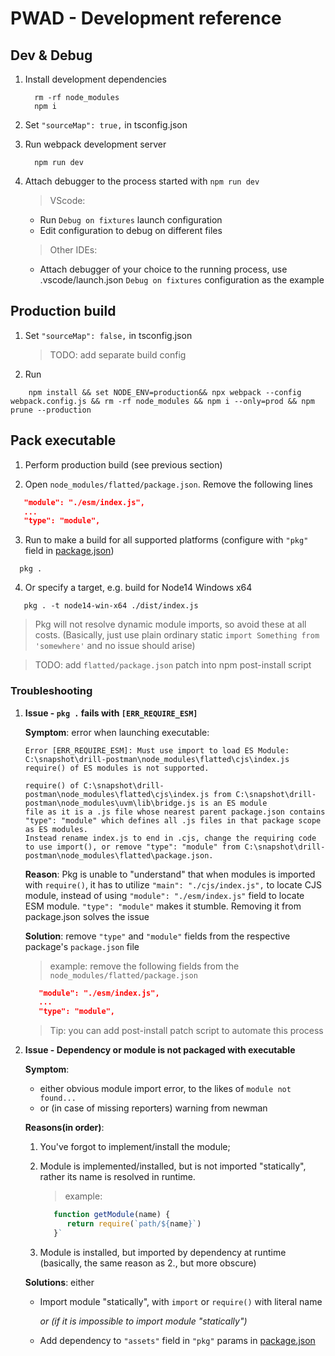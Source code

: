 # PWAD - Development reference

## Dev & Debug

1. Install development dependencies

   ```shell
     rm -rf node_modules
     npm i
   ```

2. Set `"sourceMap": true,` in tsconfig.json

3. Run webpack development server

   ```shell
     npm run dev
   ```

4. Attach debugger to the process started with `npm run dev`

   > VScode:

   - Run `Debug on fixtures` launch configuration
   - Edit configuration to debug on different files

   > Other IDEs:

   - Attach debugger of your choice to the running process, use .vscode/launch.json `Debug on fixtures` configuration as the example

## Production build

1. Set `"sourceMap": false,` in tsconfig.json

   > TODO: add separate build config

2. Run

```shell
    npm install && set NODE_ENV=production&& npx webpack --config webpack.config.js && rm -rf node_modules && npm i --only=prod && npm prune --production
```

## Pack executable

1. Perform production build (see previous section)

2. Open `node_modules/flatted/package.json`. Remove the following lines

```json
   "module": "./esm/index.js",
   ...
   "type": "module",
```

3. Run to make a build for all supported platforms (configure with `"pkg"` field in [package.json](./package.json))

```shell
  pkg .
```

4. Or specify a target, e.g. build for Node14 Windows x64

```shell
   pkg . -t node14-win-x64 ./dist/index.js
```

> Pkg will not resolve dynamic module imports, so avoid these at all costs. (Basically, just use plain ordinary static `import Something from 'somewhere'` and no issue should arise)

> TODO: add `flatted/package.json` patch into npm post-install script

### Troubleshooting

1. **Issue - `pkg .` fails with `[ERR_REQUIRE_ESM]`**

   **Symptom**: error when launching executable:

   ```shell
   Error [ERR_REQUIRE_ESM]: Must use import to load ES Module: C:\snapshot\drill-postman\node_modules\flatted\cjs\index.js
   require() of ES modules is not supported.

   require() of C:\snapshot\drill-postman\node_modules\flatted\cjs\index.js from C:\snapshot\drill-postman\node_modules\uvm\lib\bridge.js is an ES module
   file as it is a .js file whose nearest parent package.json contains "type": "module" which defines all .js files in that package scope as ES modules.
   Instead rename index.js to end in .cjs, change the requiring code to use import(), or remove "type": "module" from C:\snapshot\drill-postman\node_modules\flatted\package.json.
   ```

   **Reason**:
   Pkg is unable to "understand" that when modules is imported with `require()`, it has to utilize `"main": "./cjs/index.js",` to locate CJS module, instead of using `"module": "./esm/index.js"` field to locate ESM module. `"type": "module"` makes it stumble. Removing it from package.json solves the issue

   **Solution**: remove `"type"` and `"module"` fields from the respective package's `package.json` file

   > example: remove the following fields from the `node_modules/flatted/package.json`

   ```json
      "module": "./esm/index.js",
      ...
      "type": "module",
   ```

   > Tip: you can add post-install patch script to automate this process

2. **Issue - Dependency or module is not packaged with executable**

   **Symptom**:

   - either obvious module import error, to the likes of `module not found...`
   - or (in case of missing reporters) warning from newman

   **Reasons(in order)**:

   1. You've forgot to implement/install the module;
   2. Module is implemented/installed, but is not imported "statically", rather its name is resolved in runtime.

      > example:

      ```javascript
         function getModule(name) {
            return require(`path/${name}`)
         }`
      ```

   3. Module is installed, but imported by dependency at runtime (basically, the same reason as 2., but more obscure)

   **Solutions**: either

   - Import module "statically", with `import` or `require()` with literal name

     _or (if it is impossible to import module "statically")_

   - Add dependency to `"assets"` field in `"pkg"` params in [package.json](./package.json)

